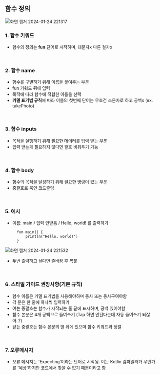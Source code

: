 ## 함수 정의

![화면 캡처 2024-01-24 221317](https://github.com/blue618020/PlacesMap-android-app/assets/130967356/5eb9ab23-43cb-47c1-9df2-b8ec950b0cf3)

### 1. 함수 키워드 
- 함수의 정의는 <b>fun</b> 단어로 시작하며, 대문자x 다른 철자x

<br>

### 2. 함수 name
- 함수를 구별하기 위해 이름을 붙여주는 부분
- fun 키워드 뒤에 입력
- 목적에 따라 함수에 적합한 이름을 선택
- <b>카멜 표기법 규칙</b>에 따라 이름의 첫번째 단어는 무조건 소문자로 하고 공백x (ex. takePhoto)

<br>

### 3. 함수 inputs  
- 목적을 실행하기 위해 필요한 데이터를 입력 받는 부분
- 입력 받는게 필요하지 않다면 괄호 비워두기 가능

<br>

### 4. 함수 body
- 함수의 목적을 달성하기 위해 필요한 명령이 있는 부분 
- 중괄호로 묶인 코드줄임

<br>

### 5. 예시
- 이름: main / 입력 안받음 / Hello, world! 를 출력하기

        fun main() {
            println("Hello, world!")
        }
![화면 캡처 2024-01-24 221532](https://github.com/blue618020/PlacesMap-android-app/assets/130967356/4c245a3c-6620-453a-b91e-ad6ceb098ebb)

- 두번 출력하고 싶다면 줄바꿈 후 복붙

<br>

### 6. 스타일 가이드 권장사항(기본 규칙)
- 함수 이름은 카멜 표기법을 사용해야하며 동사 또는 동사구여야함
- 각 문은 한 줄에 하나씩 입력하기
- 여는 중괄호는 함수가 시작되는 줄 끝에 표시하며, 공백 있어야함 
- 함수 본분은 4개 공백으로 들여쓰기 (Tap 하면 안된다는데 자동 들여쓰기 되잖아..?)
- 닫는 중괄호는 함수 본문의 맨 뒤에 있으며 함수 키워드와 정렬

<br>

### 7. 오류메시지
- 오류 메시지는 'Expecting'이라는 단어로 시작됨. 
 이는 Kotlin 컴파일러가 무언가를 '예상'하지만 코드에서 찾을 수 없기 때문이라고 함
 